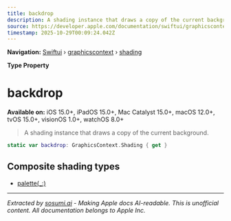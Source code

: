 ```yaml
---
title: backdrop
description: A shading instance that draws a copy of the current background.
source: https://developer.apple.com/documentation/swiftui/graphicscontext/shading/backdrop
timestamp: 2025-10-29T00:09:24.042Z
---
```


**Navigation:** [Swiftui](/documentation/swiftui) › [graphicscontext](/documentation/swiftui/graphicscontext) › [shading](/documentation/swiftui/graphicscontext/shading)

**Type Property**

# backdrop

**Available on:** iOS 15.0+, iPadOS 15.0+, Mac Catalyst 15.0+, macOS 12.0+, tvOS 15.0+, visionOS 1.0+, watchOS 8.0+

> A shading instance that draws a copy of the current background.

```swift
static var backdrop: GraphicsContext.Shading { get }
```

## Composite shading types

- [palette(_:)](/documentation/swiftui/graphicscontext/shading/palette(_:))

---

*Extracted by [sosumi.ai](https://sosumi.ai) - Making Apple docs AI-readable.*
*This is unofficial content. All documentation belongs to Apple Inc.*
